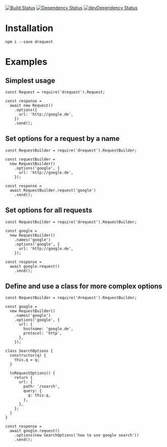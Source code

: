 [![Build Status](https://travis-ci.org/dnode/drequest.svg?branch=master)](https://travis-ci.org/dnode/drequest)
[![Dependency Status](https://david-dm.org/dnode/drequest/status.svg)](https://david-dm.org/dnode/drequest)
[![devDependency Status](https://david-dm.org/dnode/drequest/dev-status.svg)](https://david-dm.org/dnode/drequest?type=dev)

# Installation

`npm i --save drequest`


# Examples

## Simplest usage

```
const Request = require('drequest').Request;

const response = 
  await new Request()
    .options({
      url: 'http://google.de',
    })
    .send();
```


## Set options for a request by a name

```
const RequestBuilder = require('drequest').RequestBuilder;

const requestBuilder =
  new RequestBuilder()
    .options('google', {
      url: 'http://google.de',
    });

const response = 
  await RequestBuilder.request('google')
    .send();
```


## Set options for all requests

```
const RequestBuilder = require('drequest').RequestBuilder;

const google =
  new RequestBuilder()
    .names('google')
    .options('google', {
      url: 'http://google.de',
    });

const response = 
  await google.request()
    .send();
```

## Define and use a class for more complex options

```
const RequestBuilder = require('drequest').RequestBuilder;

const google =
  new RequestBuilder()
    .names('google')
    .options('google', {
      url: {
        hostname: 'google.de',
        protocol: 'http',
      },
    });
    
class SearchOptions {
  constructor(q) {
    this.q = q;
  }
  
  toRequestOptions() {
    return {
      url: {
        path: '/search',
        query: {
          q: this.q,  
        },
      },
    };
  }
}

const response = 
  await google.request()
    .options(new SearchOptions('how to use google search'))
    .send();
```
